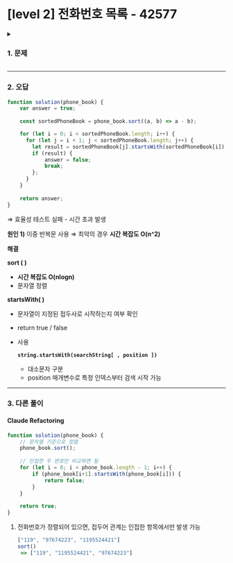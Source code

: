 # [level 2] 전화번호 목록 - 42577 
<details>
<summary><h3>1. 문제</h3></summary>
<div markdown="1">
        
[문제 링크](https://school.programmers.co.kr/learn/courses/30/lessons/42577) 

### 성능 요약

메모리: 80.8 MB, 시간: 167.58 ms

### 구분

코딩테스트 연습 > 해시

### 채점결과

정확성: 83.3<br/>효율성: 16.7<br/>합계: 100.0 / 100.0

### 제출 일자

2025년 03월 18일 17:29:30

### 문제 설명

<p>전화번호부에 적힌 전화번호 중, 한 번호가 다른 번호의 접두어인 경우가 있는지 확인하려 합니다.<br>
전화번호가 다음과 같을 경우, 구조대 전화번호는 영석이의 전화번호의 접두사입니다.</p>

<ul>
<li>구조대 : 119</li>
<li>박준영 : 97 674 223</li>
<li>지영석 : 11 9552 4421</li>
</ul>

<p>전화번호부에 적힌 전화번호를 담은 배열 phone_book 이 solution 함수의 매개변수로 주어질 때, 어떤 번호가 다른 번호의 접두어인 경우가 있으면 false를 그렇지 않으면 true를 return 하도록 solution 함수를 작성해주세요.</p>

<h5>제한 사항</h5>

<ul>
<li>phone_book의 길이는 1 이상 1,000,000 이하입니다.

<ul>
<li>각 전화번호의 길이는 1 이상 20 이하입니다.</li>
<li>같은 전화번호가 중복해서 들어있지 않습니다.</li>
</ul></li>
</ul>

<h5>입출력 예제</h5>
<table class="table">
        <thead><tr>
<th>phone_book</th>
<th>return</th>
</tr>
</thead>
        <tbody><tr>
<td>["119", "97674223", "1195524421"]</td>
<td>false</td>
</tr>
<tr>
<td>["123","456","789"]</td>
<td>true</td>
</tr>
<tr>
<td>["12","123","1235","567","88"]</td>
<td>false</td>
</tr>
</tbody>
      </table>
<h5>입출력 예 설명</h5>

<p>입출력 예 #1<br>
앞에서 설명한 예와 같습니다.</p>

<p>입출력 예 #2<br>
한 번호가 다른 번호의 접두사인 경우가 없으므로, 답은 true입니다.</p>

<p>입출력 예 #3<br>
첫 번째 전화번호, “12”가 두 번째 전화번호 “123”의 접두사입니다. 따라서 답은 false입니다.</p>

<hr>

<p><strong>알림</strong></p>

<p>2021년 3월 4일, 테스트 케이스가 변경되었습니다. 이로 인해 이전에 통과하던 코드가 더 이상 통과하지 않을 수 있습니다.</p>


> 출처: 프로그래머스 코딩 테스트 연습, https://school.programmers.co.kr/learn/challenges
</div>
</details>

---
### 2. 오답
```jsx
function solution(phone_book) {
    var answer = true;
    
    const sortedPhoneBook = phone_book.sort((a, b) => a - b);

    for (let i = 0; i < sortedPhoneBook.length; i++) {
      for (let j = i + 1; j < sortedPhoneBook.length; j++) {
        let result = sortedPhoneBook[j].startsWith(sortedPhoneBook[i]);
        if (result) {
            answer = false;
            break;
        };
      }
    }
    
    return answer;
}
```

⇒ 효율성 테스트 실패 - 시간 초과 발생

**원인 1)** 이중 반복문 사용 ⇒ 최악의 경우 **시간 복잡도 O(n^2)**

**해결**

**sort ( )** 

- **시간 복잡도 O(nlogn)**
- 문자열 정렬

**startsWith( )**

- 문자열이 지정된 접두사로 시작하는지 여부 확인
- return true / false
- 사용
    
    **`string.startsWith(searchString[ , position ])`**
    
    - 대소문자 구분
    - position 매개변수로 특정 인덱스부터 검색 시작 가능
---
### 3. 다른 풀이
#### Claude Refactoring
```jsx
function solution(phone_book) {
    // 문자열 기준으로 정렬
    phone_book.sort();
    
    // 인접한 두 번호만 비교하면 됨
    for (let i = 0; i < phone_book.length - 1; i++) {
        if (phone_book[i+1].startsWith(phone_book[i])) {
            return false;
        }
    }
    
    return true;
}
```

1. 전화번호가 정렬되어 있으면, 접두어 관계는 인접한 항목에서만 발생 가능
    
    ```jsx
    ["119", "97674223", "1195524421"]
    sort()
     => ["119", "1195524421", "97674223"]
    ```
